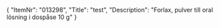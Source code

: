 {
  "ItemNr": "013298",
  "Title": "test",
  "Description": "Forlax, pulver till oral lösning i dospåse 10 g"
}